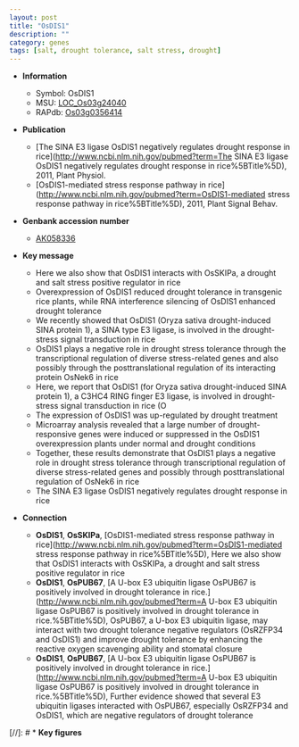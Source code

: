 ```yaml
---
layout: post
title: "OsDIS1"
description: ""
category: genes
tags: [salt, drought tolerance, salt stress, drought]
---
```


* **Information**  
    + Symbol: OsDIS1  
    + MSU: [LOC_Os03g24040](http://rice.plantbiology.msu.edu/cgi-bin/ORF_infopage.cgi?orf=LOC_Os03g24040)  
    + RAPdb: [Os03g0356414](http://rapdb.dna.affrc.go.jp/viewer/gbrowse_details/irgsp1?name=Os03g0356414)  

* **Publication**  
    + [The SINA E3 ligase OsDIS1 negatively regulates drought response in rice](http://www.ncbi.nlm.nih.gov/pubmed?term=The SINA E3 ligase OsDIS1 negatively regulates drought response in rice%5BTitle%5D), 2011, Plant Physiol.
    + [OsDIS1-mediated stress response pathway in rice](http://www.ncbi.nlm.nih.gov/pubmed?term=OsDIS1-mediated stress response pathway in rice%5BTitle%5D), 2011, Plant Signal Behav.

* **Genbank accession number**  
    + [AK058336](http://www.ncbi.nlm.nih.gov/nuccore/AK058336)

* **Key message**  
    + Here we also show that OsDIS1 interacts with OsSKIPa, a drought and salt stress positive regulator in rice
    + Overexpression of OsDIS1 reduced drought tolerance in transgenic rice plants, while RNA interference silencing of OsDIS1 enhanced drought tolerance
    + We recently showed that OsDIS1 (Oryza sativa drought-induced SINA protein 1), a SINA type E3 ligase, is involved in the drought-stress signal transduction in rice
    + OsDIS1 plays a negative role in drought stress tolerance through the transcriptional regulation of diverse stress-related genes and also possibly through the posttranslational regulation of its interacting protein OsNek6 in rice
    + Here, we report that OsDIS1 (for Oryza sativa drought-induced SINA protein 1), a C3HC4 RING finger E3 ligase, is involved in drought-stress signal transduction in rice (O
    + The expression of OsDIS1 was up-regulated by drought treatment
    + Microarray analysis revealed that a large number of drought-responsive genes were induced or suppressed in the OsDIS1 overexpression plants under normal and drought conditions
    + Together, these results demonstrate that OsDIS1 plays a negative role in drought stress tolerance through transcriptional regulation of diverse stress-related genes and possibly through posttranslational regulation of OsNek6 in rice
    + The SINA E3 ligase OsDIS1 negatively regulates drought response in rice

* **Connection**  
    + __OsDIS1__, __OsSKIPa__, [OsDIS1-mediated stress response pathway in rice](http://www.ncbi.nlm.nih.gov/pubmed?term=OsDIS1-mediated stress response pathway in rice%5BTitle%5D), Here we also show that OsDIS1 interacts with OsSKIPa, a drought and salt stress positive regulator in rice
    + __OsDIS1__, __OsPUB67__, [A U-box E3 ubiquitin ligase OsPUB67 is positively involved in drought tolerance in rice.](http://www.ncbi.nlm.nih.gov/pubmed?term=A U-box E3 ubiquitin ligase OsPUB67 is positively involved in drought tolerance in rice.%5BTitle%5D), OsPUB67, a U-box E3 ubiquitin ligase, may interact with two drought tolerance negative regulators (OsRZFP34 and OsDIS1) and improve drought tolerance by enhancing the reactive oxygen scavenging ability and stomatal closure
    + __OsDIS1__, __OsPUB67__, [A U-box E3 ubiquitin ligase OsPUB67 is positively involved in drought tolerance in rice.](http://www.ncbi.nlm.nih.gov/pubmed?term=A U-box E3 ubiquitin ligase OsPUB67 is positively involved in drought tolerance in rice.%5BTitle%5D),  Further evidence showed that several E3 ubiquitin ligases interacted with OsPUB67, especially OsRZFP34 and OsDIS1, which are negative regulators of drought tolerance

[//]: # * **Key figures**  


